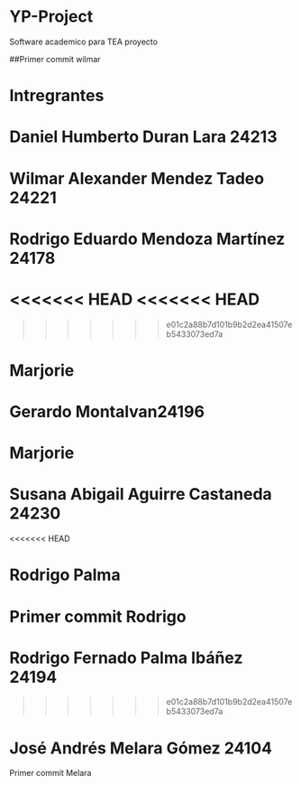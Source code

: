 # YP-Project
Software academico para TEA
proyecto 

##Primer commit wilmar 
# Intregrantes 
# Daniel Humberto Duran Lara 24213
# Wilmar Alexander Mendez Tadeo 24221
# Rodrigo Eduardo Mendoza Martínez 24178
<<<<<<< HEAD
<<<<<<< HEAD
=======
>>>>>>> e01c2a88b7d101b9b2d2ea41507eb5433073ed7a
# Marjorie
# Gerardo Montalvan24196
# Marjorie 
# Susana Abigail Aguirre Castaneda 24230
<<<<<<< HEAD
# Rodrigo Palma 
Primer commit Rodrigo
=======
# Rodrigo Fernado Palma Ibáñez 24194
>>>>>>> e01c2a88b7d101b9b2d2ea41507eb5433073ed7a
# José Andrés Melara Gómez 24104
Primer commit Melara 